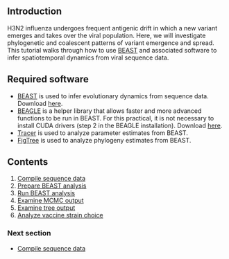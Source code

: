 ## Introduction

H3N2 influenza undergoes frequent antigenic drift in which a new variant emerges and takes over the viral population.
Here, we will investigate phylogenetic and coalescent patterns of variant emergence and spread.
This tutorial walks through how to use [BEAST](http://beast.bio.ed.ac.uk/) and associated software to infer spatiotemporal dynamics from viral sequence data.

## Required software

* [BEAST](http://beast.bio.ed.ac.uk/) is used to infer evolutionary dynamics from sequence data. Download [here](http://tree.bio.ed.ac.uk/software/beast/).
* [BEAGLE](http://beast.bio.ed.ac.uk/BEAGLE) is a helper library that allows faster and more advanced functions to be run in BEAST. For this practical, it is not necessary to install CUDA drivers (step 2 in the BEAGLE installation). Download [here](https://github.com/beagle-dev/beagle-lib).
* [Tracer](http://tree.bio.ed.ac.uk/software/tracer/) is used to analyze parameter estimates from BEAST.
* [FigTree](http://tree.bio.ed.ac.uk/software/figtree/) is used to analyze phylogeny estimates from BEAST.

## Contents

1. [Compile sequence data](data.md)
2. [Prepare BEAST analysis](beauti.md)
3. [Run BEAST analysis](beast.md)
4. [Examine MCMC output](tracer.md)
5. [Examine tree output](figtree.md)
6. [Analyze vaccine strain choice](vaccines.md)

### Next section

* [Compile sequence data](data.md)